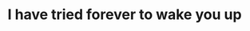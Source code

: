 ---
title: I have tried forever to wake you up
type: fragment
next: you refuse to see the cage around you
tags:
- frustration
---